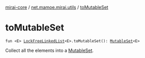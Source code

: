 [mirai-core](../index.md) / [net.mamoe.mirai.utils](index.md) / [toMutableSet](./to-mutable-set.md)

# toMutableSet

`fun <E> `[`LockFreeLinkedList`](-lock-free-linked-list/index.md)`<E>.toMutableSet(): `[`MutableSet`](https://kotlinlang.org/api/latest/jvm/stdlib/kotlin.collections/-mutable-set/index.html)`<E>`

Collect all the elements into a [MutableSet](https://kotlinlang.org/api/latest/jvm/stdlib/kotlin.collections/-mutable-set/index.html).

